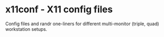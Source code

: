 # x11conf - X11 config files

Config files and randr one-liners for different multi-monitor (triple, quad) workstation setups.
